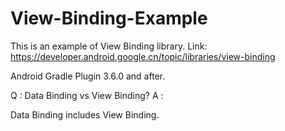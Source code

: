 # View-Binding-Example

This is an example of View Binding library. Link: https://developer.android.google.cn/topic/libraries/view-binding

Android Gradle Plugin 3.6.0 and after.





Q : Data Binding vs View Binding?
A :

Data Binding includes View Binding.
